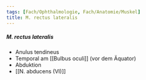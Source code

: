 ```yaml
---
tags: [Fach/Ophthalmologie, Fach/Anatomie/Muskel]
title: M. rectus lateralis
---
```

##### M. rectus lateralis
*   Anulus tendineus
*   Temporal am [[Bulbus oculi]] (vor dem Äquator)
*   Abduktion
*   [[N. abducens (VI)]]